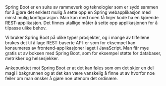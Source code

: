 Spring Boot er en suite av rammeverk og teknologier som er sydd sammen for å gjøre det enklest mulig å sette opp en Spring webapplikasjon med minst mulig konfigurasjon. Man kan med noen få linjer kode ha en kjørende REST-applikasjon. Det finnes utallige måter å sette opp applikasjonen for å tilpasse ulike behov.

Vi bruker Spring Boot på ulike typer prosjekter, og i mange av tilfellene brukes det til å lage REST-baserte API-er som for eksempel kan konsumeres av frontend-applikasjoner laget i JavaScript. Man får mye gratis ut av boksen med Spring Boot, som for eksempel støtte for databaser, metrikker og helsesjekker.

Ankepunktet mot Spring Boot er at det kan føles som om det skjer en del magi i bakgrunnen og at det kan være vanskelig å finne ut av hvorfor noe feiler om man ønsker å gjøre noe utenom det ordinære.